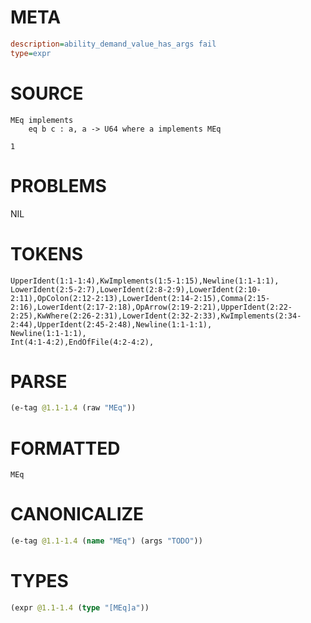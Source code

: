 # META
~~~ini
description=ability_demand_value_has_args fail
type=expr
~~~
# SOURCE
~~~roc
MEq implements
    eq b c : a, a -> U64 where a implements MEq

1
~~~
# PROBLEMS
NIL
# TOKENS
~~~zig
UpperIdent(1:1-1:4),KwImplements(1:5-1:15),Newline(1:1-1:1),
LowerIdent(2:5-2:7),LowerIdent(2:8-2:9),LowerIdent(2:10-2:11),OpColon(2:12-2:13),LowerIdent(2:14-2:15),Comma(2:15-2:16),LowerIdent(2:17-2:18),OpArrow(2:19-2:21),UpperIdent(2:22-2:25),KwWhere(2:26-2:31),LowerIdent(2:32-2:33),KwImplements(2:34-2:44),UpperIdent(2:45-2:48),Newline(1:1-1:1),
Newline(1:1-1:1),
Int(4:1-4:2),EndOfFile(4:2-4:2),
~~~
# PARSE
~~~clojure
(e-tag @1.1-1.4 (raw "MEq"))
~~~
# FORMATTED
~~~roc
MEq
~~~
# CANONICALIZE
~~~clojure
(e-tag @1.1-1.4 (name "MEq") (args "TODO"))
~~~
# TYPES
~~~clojure
(expr @1.1-1.4 (type "[MEq]a"))
~~~
